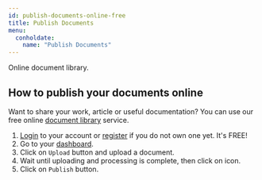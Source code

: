 ```yaml
---
id: publish-documents-online-free
title: Publish Documents
menu:
  conholdate:
    name: "Publish Documents" 
---
```


Online document library.

## How to publish your documents online
Want to share your work, article or useful documentation? You can use our free online [document library](https://library.conholdate.app/files) service.
1. [Login](https://conholdate.app/signin) to your account or [register](https://conholdate.app/signin) if you do not own one yet. It's FREE!
1. Go to your [dashboard](https://dashboard.conholdate.app).
1. Click on `Upload` button and upload a document.
1. Wait until uploading and processing is complete, then click on <i class="fas fa-book"></i> icon.
1. Click on `Publish` button.